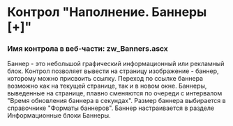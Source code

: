 ﻿---
description: 2.4.10.0
---
# Контрол "Наполнение. Баннеры [+]"
### Имя контрола в веб-части: zw_Banners.ascx
Баннер - это небольшой графический информационный или рекламный блок.
Контрол позволяет вывести на страницу изображение - баннер, которому можно присвоить ссылку. 
Переход по ссылке баннера возможно как на текущей странице, так и в новом окне.
Баннеры, выведенные на странице, плавно сменяются по очереди с интервалом "Время обновления баннера в секундах".
Размер баннера выбирается в справочнике "Форматы баннеров".
Баннер настраивается в разделе Информационные блоки Баннеры. 
